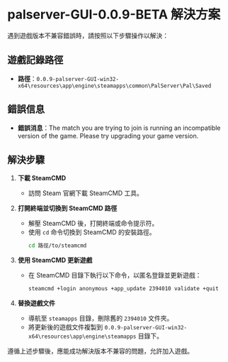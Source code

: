 # palserver-GUI-0.0.9-BETA 解決方案

遇到遊戲版本不兼容錯誤時，請按照以下步驟操作以解決：

## 遊戲記錄路徑

- **路徑**：`0.0.9-palserver-GUI-win32-x64\resources\app\engine\steamapps\common\PalServer\Pal\Saved`

## 錯誤信息

- **錯誤消息**：The match you are trying to join is running an incompatible version of the game. Please try upgrading your game version.

## 解決步驟

1. **下載 SteamCMD**
   - 訪問 Steam 官網下載 SteamCMD 工具。

2. **打開終端並切換到 SteamCMD 路徑**
   - 解壓 SteamCMD 後，打開終端或命令提示符。
   - 使用 `cd` 命令切換到 SteamCMD 的安裝路徑。
     ```bash
     cd 路徑/to/steamcmd
     ```

3. **使用 SteamCMD 更新遊戲**
   - 在 SteamCMD 目錄下執行以下命令，以匿名登錄並更新遊戲：
     ```bash
     steamcmd +login anonymous +app_update 2394010 validate +quit
     ```

4. **替換遊戲文件**
   - 導航至 `steamapps` 目錄，刪除舊的 `2394010` 文件夾。
   - 將更新後的遊戲文件複製到 `0.0.9-palserver-GUI-win32-x64\resources\app\engine\steamapps` 目錄下。

遵循上述步驟後，應能成功解決版本不兼容的問題，允許加入遊戲。
